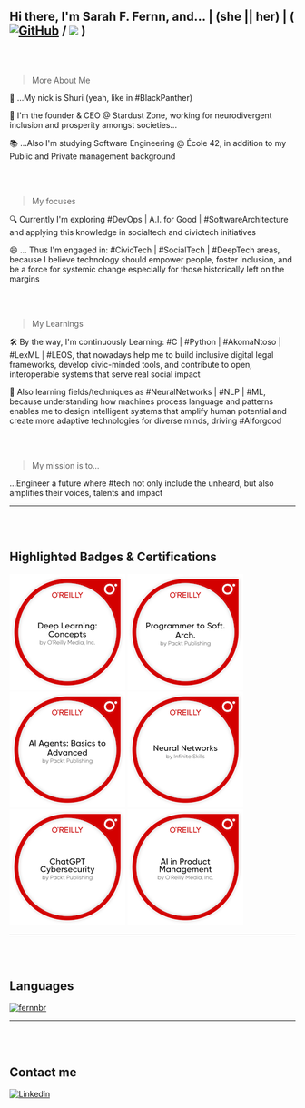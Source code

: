 ## Hi there, I'm Sarah F. Fernn, and... | (she || her) | ( [![GitHub](https://img.shields.io/github/followers/fernnbr?label=follow&style=social)](https://github.com/fernnbr) / ![](https://komarev.com/ghpvc/?username=fernnbr&color=006bed) )

<br></br>
> More About Me 

🔹 ...My nick is Shuri (yeah, like in #BlackPanther) 

💼 I'm the founder & CEO @ Stardust Zone, working for neurodivergent inclusion and prosperity amongst societies...

📚 ...Also I'm studying Software Engineering @ École 42, in addition to my Public and Private management background

<br></br>

> My focuses

🔍 Currently I'm exploring #DevOps | A.I. for Good | #SoftwareArchitecture and applying this knowledge in socialtech and civictech initiatives

😄 ... Thus I'm engaged in: #CivicTech | #SocialTech | #DeepTech areas, because I believe technology should empower people, foster inclusion, and be a force for systemic change especially for those historically left on the margins

<br></br>

> My Learnings

🛠️ By the way, I'm continuously Learning: #C | #Python | #AkomaNtoso | #LexML | #LEOS, that nowadays help me to build inclusive digital legal frameworks, develop civic-minded tools, and contribute to open, interoperable systems that serve real social impact

🤖 Also learning fields/techniques as #NeuralNetworks | #NLP | #ML, because understanding how machines process language and patterns enables me to design intelligent systems that amplify human potential and create more adaptive technologies for diverse minds, driving #AIforgood 

<br></br>
> My mission is to... 

...Engineer a future where #tech not only include the unheard, but also amplifies their voices, talents and impact


---
<br></br>
## Highlighted Badges & Certifications

[![Deep Learning Concepts](deep-learning-concepts.png)](https://www.credly.com/badges/942abfca-c477-48d6-8138-e667cc98b04a/public_url)
[![From Programmer to Software Archtecture](programmer-to-soft-arch.png)](https://www.credly.com/badges/c7da8b1b-0e0f-4903-a826-88e798b4fc6c/public_url)
[![Ai Agents: Basic to Advanced](ai-agents-basics-to-advanced.png)](https://www.credly.com/badges/8b7d0eb4-c56e-41e4-bc4e-78fd0304856b/public_url)
[![Neural Networks](neural-networks.png)](https://www.credly.com/badges/2eccda5e-a68c-4e03-a22e-d85c674c6bbe/public_url)
[![ChatGPT Cybersecurity](chatgpt-cybersecurity.png)](https://www.credly.com/badges/69edba7b-52ce-4d48-aaaf-61eff9669749/public_url)
[![ChatGPT A.I. in Project Management](ai-in-product-management.png)](https://www.credly.com/badges/3efaddd2-9913-4ef1-a1f5-2e5d52777316/public_url)

---
<br></br>
## Languages

[![fernnbr](https://github-readme-stats.vercel.app/api/top-langs/?username=fernnbr&hide=html&layout=compact&theme=default)](https://github.com/anuraghazra/github-readme-stats)

---
<br></br>
## Contact me 

[![Linkedin](https://img.shields.io/badge/-fernnbr-blue?style=flat-square&logo=Linkedin&logoColor=white&link=https://www.linkedin.com/in/sarahfernn/)](https://www.linkedin.com/in/sarahfernn/)








